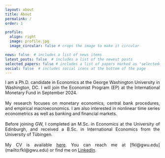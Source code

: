 ```yaml
---
layout: about
title: About
permalink: /
order: 1

profile:
  align: right
  image: profile.jpg
  image_circular: false # crops the image to make it circular

news: false  # includes a list of news items
latest_posts: false  # includes a list of the newest posts
selected_papers: false # includes a list of papers marked as "selected={true}"
social: false  # includes social icons at the bottom of the page
---
```


<div style="text-align: justify"> I am a Ph.D. candidate in Economics at the George Washington University in Washington, DC. I will join the Economist Program (EP) at the International Monetary Fund in September 2024.
<br><br>
My research focuses on monetary economics, central bank procedures, and empirical macroeconomics. I am also interested in nonlinear time series econometrics as well as banking and financial markets. 
<br><br>
Before joining GW, I completed an M.Sc. in Economics at the University of Edinburgh, and received a B.Sc. in International Economics from the University of Tübingen.
<br><br>
My CV is available <a href="/assets/pdf/fk-langowski_cv.pdf" target="_blank">here</a>. You can reach me at [fkl@gwu.edu](mailto:fkl@gwu.edu) or find me on <a href="https://www.linkedin.com/in/fk-langowski/" target="_blank">LinkedIn</a>.